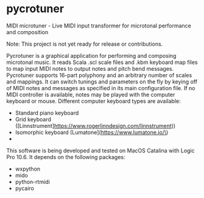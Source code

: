 # pycrotuner
MIDI microtuner - Live MIDI input transformer for microtonal performance and composition

Note: This project is not yet ready for release or contributions.

Pycrotuner is a graphical application for performing and composing microtonal music. It
reads Scala .scl scale files and .kbm keyboard map files to map input MIDI notes to
output notes and pitch bend messages.  Pycrotuner supports 16-part polyphony and an arbitrary
number of scales and mappings.  It can switch tunings and parameters on the fly by keying
off of MIDI notes and messages as specified in its main configuration file. If no MIDI
controller is available, notes may be played with the computer keyboard or mouse. Different
computer keyboard types are available:
* Standard piano keyboard
* Grid keyboard \([Linnstrument]https://www.rogerlinndesign.com/linnstrument)\)
* Isomorphic keyboard \(Lumatone]\(https://www.lumatone.io/\)
* 


This software is being developed and tested on MacOS Catalina with Logic Pro 10.6. It
depends on the following packages:
* wxpython
* mido
* python-rtmidi
* pycairo
